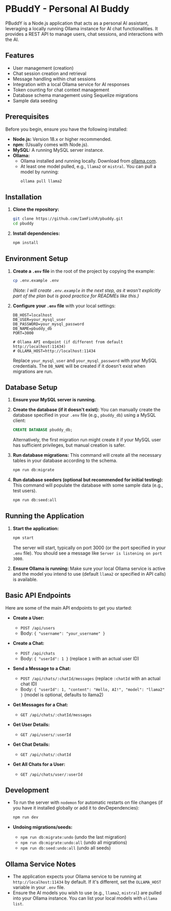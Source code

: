 # PBuddY - Personal AI Buddy

PBuddY is a Node.js application that acts as a personal AI assistant, leveraging a locally running Ollama instance for AI chat functionalities. It provides a REST API to manage users, chat sessions, and interactions with the AI.

## Features

*   User management (creation)
*   Chat session creation and retrieval
*   Message handling within chat sessions
*   Integration with a local Ollama service for AI responses
*   Token counting for chat context management
*   Database schema management using Sequelize migrations
*   Sample data seeding

## Prerequisites

Before you begin, ensure you have the following installed:

*   **Node.js:** Version 18.x or higher recommended.
*   **npm:** (Usually comes with Node.js).
*   **MySQL:** A running MySQL server instance.
*   **Ollama:**
    *   Ollama installed and running locally. Download from [ollama.com](https://ollama.com/).
    *   At least one model pulled, e.g., `llama2` or `mistral`. You can pull a model by running:
        ```bash
        ollama pull llama2
        ```

## Installation

1.  **Clone the repository:**
    ```bash
    git clone https://github.com/IamFishR/pbuddy.git
    cd pbuddy
    ```

2.  **Install dependencies:**
    ```bash
    npm install
    ```

## Environment Setup

1.  **Create a `.env` file** in the root of the project by copying the example:
    ```bash
    cp .env.example .env
    ```
    *(Note: I will create `.env.example` in the next step, as it wasn't explicitly part of the plan but is good practice for READMEs like this.)*

2.  **Configure your `.env` file** with your local settings:
    ```
    DB_HOST=localhost
    DB_USER=your_mysql_user
    DB_PASSWORD=your_mysql_password
    DB_NAME=pbuddy_db
    PORT=3000

    # Ollama API endpoint (if different from default http://localhost:11434)
    # OLLAMA_HOST=http://localhost:11434
    ```
    Replace `your_mysql_user` and `your_mysql_password` with your MySQL credentials. The `DB_NAME` will be created if it doesn't exist when migrations are run.

## Database Setup

1.  **Ensure your MySQL server is running.**

2.  **Create the database (if it doesn't exist):**
    You can manually create the database specified in your `.env` file (e.g., `pbuddy_db`) using a MySQL client:
    ```sql
    CREATE DATABASE pbuddy_db;
    ```
    Alternatively, the first migration run might create it if your MySQL user has sufficient privileges, but manual creation is safer.

3.  **Run database migrations:**
    This command will create all the necessary tables in your database according to the schema.
    ```bash
    npm run db:migrate
    ```

4.  **Run database seeders (optional but recommended for initial testing):**
    This command will populate the database with some sample data (e.g., test users).
    ```bash
    npm run db:seed:all
    ```

## Running the Application

1.  **Start the application:**
    ```bash
    npm start
    ```
    The server will start, typically on port 3000 (or the port specified in your `.env` file). You should see a message like `Server is listening on port 3000`.

2.  **Ensure Ollama is running:**
    Make sure your local Ollama service is active and the model you intend to use (default `llama2` or specified in API calls) is available.

## Basic API Endpoints

Here are some of the main API endpoints to get you started:

*   **Create a User:**
    *   `POST /api/users`
    *   Body: `{ "username": "your_username" }`

*   **Create a Chat:**
    *   `POST /api/chats`
    *   Body: `{ "userId": 1 }` (replace `1` with an actual user ID)

*   **Send a Message to a Chat:**
    *   `POST /api/chats/:chatId/messages` (replace `:chatId` with an actual chat ID)
    *   Body: `{ "userId": 1, "content": "Hello, AI!", "model": "llama2" }` (model is optional, defaults to llama2)

*   **Get Messages for a Chat:**
    *   `GET /api/chats/:chatId/messages`

*   **Get User Details:**
    *   `GET /api/users/:userId`

*   **Get Chat Details:**
    *   `GET /api/chats/:chatId`

*   **Get All Chats for a User:**
    *   `GET /api/chats/user/:userId`

## Development

*   To run the server with `nodemon` for automatic restarts on file changes (if you have it installed globally or add it to devDependencies):
    ```bash
    npm run dev
    ```

*   **Undoing migrations/seeds:**
    *   `npm run db:migrate:undo` (undo the last migration)
    *   `npm run db:migrate:undo:all` (undo all migrations)
    *   `npm run db:seed:undo:all` (undo all seeds)

## Ollama Service Notes

*   The application expects your Ollama service to be running at `http://localhost:11434` by default. If it's different, set the `OLLAMA_HOST` variable in your `.env` file.
*   Ensure the AI models you wish to use (e.g., `llama2`, `mistral`) are pulled into your Ollama instance. You can list your local models with `ollama list`.
```
